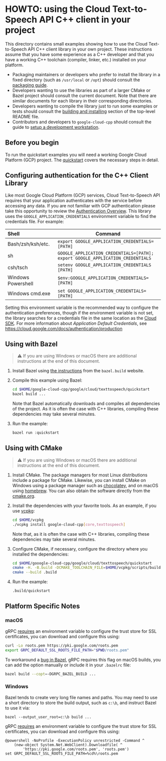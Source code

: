 # HOWTO: using the Cloud Text-to-Speech API C++ client in your project

This directory contains small examples showing how to use the Cloud Text-to-Speech API C++
client library in your own project. These instructions assume that you have
some experience as a C++ developer and that you have a working C++ toolchain
(compiler, linker, etc.) installed on your platform.

- Packaging maintainers or developers who prefer to install the library in a
  fixed directory (such as `/usr/local` or `/opt`) should consult the
  [packaging guide](/doc/packaging.md).
- Developers wanting to use the libraries as part of a larger CMake or Bazel
  project should consult the current document. Note that there are similar
  documents for each library in their corresponding directories.
- Developers wanting to compile the library just to run some examples or
  tests should consult the
  [building and installing](/README.md#building-and-installing) section of the
  top-level README file.
- Contributors and developers to `google-cloud-cpp` should consult the guide to
  [setup a development workstation][howto-setup-dev-workstation].

## Before you begin

To run the quickstart examples you will need a working Google Cloud Platform
(GCP) project. The [quickstart][quickstart-link] covers the necessary
steps in detail.

## Configuring authentication for the C++ Client Library

Like most Google Cloud Platform (GCP) services, Cloud Text-to-Speech API requires that
your application authenticates with the service before accessing any data. If
you are not familiar with GCP authentication please take this opportunity to
review the [Authentication Overview][authentication-quickstart]. This library
uses the `GOOGLE_APPLICATION_CREDENTIALS` environment variable to find the
credentials file. For example:

| Shell              | Command                                                                              |
| :----------------- | ------------------------------------------------------------------------------------ |
| Bash/zsh/ksh/etc.  | `export GOOGLE_APPLICATION_CREDENTIALS=[PATH]`                                       |
| sh                 | `GOOGLE_APPLICATION_CREDENTIALS=[PATH];`<br> `export GOOGLE_APPLICATION_CREDENTIALS` |
| csh/tsch           | `setenv GOOGLE_APPLICATION_CREDENTIALS [PATH]`                                       |
| Windows Powershell | `$env:GOOGLE_APPLICATION_CREDENTIALS=[PATH]`                                         |
| Windows cmd.exe    | `set GOOGLE_APPLICATION_CREDENTIALS=[PATH]`                                          |

Setting this environment variable is the recommended way to configure the
authentication preferences, though if the environment variable is not set, the
library searches for a credentials file in the same location as the [Cloud
SDK](https://cloud.google.com/sdk/). For more information about *Application
Default Credentials*, see
https://cloud.google.com/docs/authentication/production

## Using with Bazel

> :warning: If you are using Windows or macOS there are additional instructions
> at the end of this document.

1. Install Bazel using [the instructions][bazel-install] from the `bazel.build`
   website.

1. Compile this example using Bazel:

   ```bash
   cd $HOME/google-cloud-cpp/google/cloud/texttospeech/quickstart
   bazel build ...
   ```

   Note that Bazel automatically downloads and compiles all dependencies of the
   project. As it is often the case with C++ libraries, compiling these
   dependencies may take several minutes.

1. Run the example:

   ```bash
   bazel run :quickstart
   ```

## Using with CMake

> :warning: If you are using Windows or macOS there are additional instructions
> at the end of this document.

1. Install CMake. The package managers for most Linux distributions include a
   package for CMake. Likewise, you can install CMake on Windows using a package
   manager such as [chocolatey][choco-cmake-link], and on macOS using
   [homebrew][homebrew-cmake-link]. You can also obtain the software directly
   from the [cmake.org](https://cmake.org/download/).

1. Install the dependencies with your favorite tools. As an example, if you use
   [vcpkg](https://github.com/Microsoft/vcpkg.git):

   ```bash
   cd $HOME/vcpkg
   ./vcpkg install google-cloud-cpp[core,texttospeech]
   ```

   Note that, as it is often the case with C++ libraries, compiling these
   dependencies may take several minutes.

1. Configure CMake, if necessary, configure the directory where you installed
   the dependencies:

   ```bash
   cd $HOME/gooogle-cloud-cpp/google/cloud/texttospeech/quickstart
   cmake -H. -B.build -DCMAKE_TOOLCHAIN_FILE=$HOME/vcpkg/scripts/buildsystems/vcpkg.cmake
   cmake --build .build
   ```

1. Run the example:

   ```bash
   .build/quickstart
   ```

## Platform Specific Notes

### macOS

gRPC [requires][grpc-roots-pem-bug] an environment variable to configure the
trust store for SSL certificates, you can download and configure this using:

```bash
curl -Lo roots.pem https://pki.google.com/roots.pem
export GRPC_DEFAULT_SSL_ROOTS_FILE_PATH="$PWD/roots.pem"
```

To workaround a [bug in Bazel][bazel-grpc-macos-bug], gRPC requires this flag on
macOS builds, you can add the option manually or include it in your `.bazelrc`
file:

```bash
bazel build --copt=-DGRPC_BAZEL_BUILD ...
```

### Windows

Bazel tends to create very long file names and paths. You may need to use a
short directory to store the build output, such as `c:\b`, and instruct Bazel
to use it via:

```shell
bazel --output_user_root=c:\b build ...
```

gRPC [requires][grpc-roots-pem-bug] an environment variable to configure the
trust store for SSL certificates, you can download and configure this using:

```console
@powershell -NoProfile -ExecutionPolicy unrestricted -Command ^
    (new-object System.Net.WebClient).Downloadfile( ^
        'https://pki.google.com/roots.pem', 'roots.pem')
set GRPC_DEFAULT_SSL_ROOTS_FILE_PATH=%cd%\roots.pem
```

[authentication-quickstart]: https://cloud.google.com/docs/authentication/getting-started "Authentication Getting Started"
[bazel-grpc-macos-bug]: https://github.com/bazelbuild/bazel/issues/4341
[bazel-install]: https://docs.bazel.build/versions/main/install.html
[choco-cmake-link]: https://chocolatey.org/packages/cmake
[grpc-roots-pem-bug]: https://github.com/grpc/grpc/issues/16571
[homebrew-cmake-link]: https://formulae.brew.sh/formula/cmake
[howto-setup-dev-workstation]: /doc/contributor/howto-guide-setup-development-workstation.md
[quickstart-link]: https://cloud.google.com/text-to-speech/docs/quickstarts
